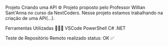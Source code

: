 Projeto Criando uma API ⚙️
Projeto proposto pelo Professor Willian Sant'Anna no curso da NextCoders.
Nesse projeto estamos trabalhando na criação de uma API(...).

Ferramentas Utilizadas 👨🏾‍💻
VSCode PowerShell C# .NET

Teste de Repositório Remoto realizado
status: OK ✅

